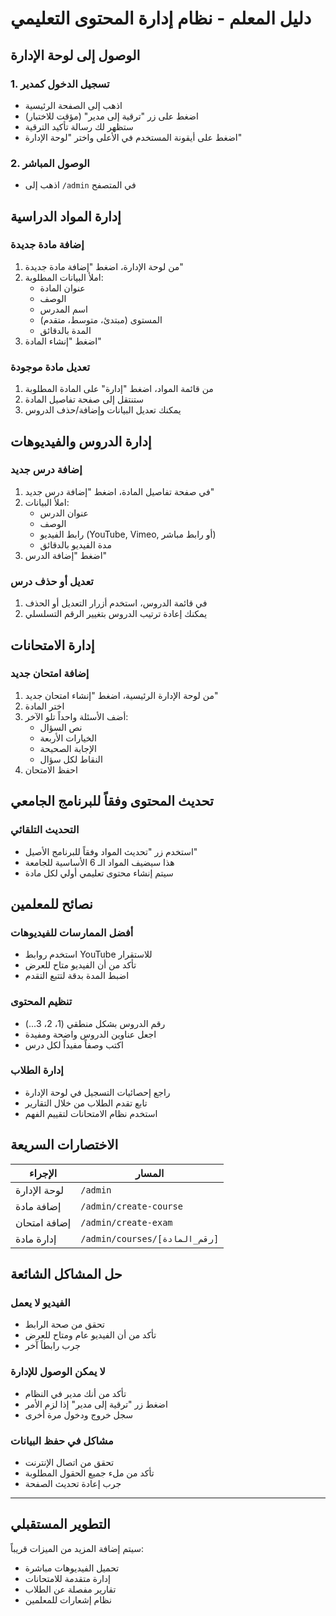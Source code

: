 # دليل المعلم - نظام إدارة المحتوى التعليمي

## الوصول إلى لوحة الإدارة

### 1. تسجيل الدخول كمدير
- اذهب إلى الصفحة الرئيسية
- اضغط على زر "ترقية إلى مدير" (مؤقت للاختبار)
- ستظهر لك رسالة تأكيد الترقية
- اضغط على أيقونة المستخدم في الأعلى واختر "لوحة الإدارة"

### 2. الوصول المباشر
- اذهب إلى `/admin` في المتصفح

## إدارة المواد الدراسية

### إضافة مادة جديدة
1. من لوحة الإدارة، اضغط "إضافة مادة جديدة"
2. املأ البيانات المطلوبة:
   - عنوان المادة
   - الوصف
   - اسم المدرس
   - المستوى (مبتدئ، متوسط، متقدم)
   - المدة بالدقائق
3. اضغط "إنشاء المادة"

### تعديل مادة موجودة
1. من قائمة المواد، اضغط "إدارة" على المادة المطلوبة
2. ستنتقل إلى صفحة تفاصيل المادة
3. يمكنك تعديل البيانات وإضافة/حذف الدروس

## إدارة الدروس والفيديوهات

### إضافة درس جديد
1. في صفحة تفاصيل المادة، اضغط "إضافة درس جديد"
2. املأ البيانات:
   - عنوان الدرس
   - الوصف
   - رابط الفيديو (YouTube, Vimeo, أو رابط مباشر)
   - مدة الفيديو بالدقائق
3. اضغط "إضافة الدرس"

### تعديل أو حذف درس
1. في قائمة الدروس، استخدم أزرار التعديل أو الحذف
2. يمكنك إعادة ترتيب الدروس بتغيير الرقم التسلسلي

## إدارة الامتحانات

### إضافة امتحان جديد
1. من لوحة الإدارة الرئيسية، اضغط "إنشاء امتحان جديد"
2. اختر المادة
3. أضف الأسئلة واحداً تلو الآخر:
   - نص السؤال
   - الخيارات الأربعة
   - الإجابة الصحيحة
   - النقاط لكل سؤال
4. احفظ الامتحان

## تحديث المحتوى وفقاً للبرنامج الجامعي

### التحديث التلقائي
- استخدم زر "تحديث المواد وفقاً للبرنامج الأصيل"
- هذا سيضيف المواد الـ 6 الأساسية للجامعة
- سيتم إنشاء محتوى تعليمي أولي لكل مادة

## نصائح للمعلمين

### أفضل الممارسات للفيديوهات
- استخدم روابط YouTube للاستقرار
- تأكد من أن الفيديو متاح للعرض
- اضبط المدة بدقة لتتبع التقدم

### تنظيم المحتوى
- رقم الدروس بشكل منطقي (1، 2، 3...)
- اجعل عناوين الدروس واضحة ومفيدة
- اكتب وصفاً مفيداً لكل درس

### إدارة الطلاب
- راجع إحصائيات التسجيل في لوحة الإدارة
- تابع تقدم الطلاب من خلال التقارير
- استخدم نظام الامتحانات لتقييم الفهم

## الاختصارات السريعة

| الإجراء | المسار |
|---------|--------|
| لوحة الإدارة | `/admin` |
| إضافة مادة | `/admin/create-course` |
| إضافة امتحان | `/admin/create-exam` |
| إدارة مادة | `/admin/courses/[رقم_المادة]` |

## حل المشاكل الشائعة

### الفيديو لا يعمل
- تحقق من صحة الرابط
- تأكد من أن الفيديو عام ومتاح للعرض
- جرب رابطاً آخر

### لا يمكن الوصول للإدارة
- تأكد من أنك مدير في النظام
- اضغط زر "ترقية إلى مدير" إذا لزم الأمر
- سجل خروج ودخول مرة أخرى

### مشاكل في حفظ البيانات
- تحقق من اتصال الإنترنت
- تأكد من ملء جميع الحقول المطلوبة
- جرب إعادة تحديث الصفحة

---

## التطوير المستقبلي

سيتم إضافة المزيد من الميزات قريباً:
- تحميل الفيديوهات مباشرة
- إدارة متقدمة للامتحانات
- تقارير مفصلة عن الطلاب
- نظام إشعارات للمعلمين